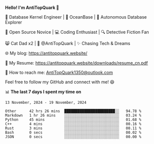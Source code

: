 
**Hello! I'm AntiTopQuark 👋**

🔧 Database Kernel Engineer | 🌊 OceanBase | 🤖 Autonomous Database Explorer

🌱 Open Source Novice | 💻 Coding Enthusiast | 🔍 Detective Fiction Fan

😸 Cat Dad x2 | 🎉 @AntiTopQuark | ✨ Chasing Tech & Dreams

🌐 My blog: https://antitopquark.website/

📄 My Resume: https://antitopquark.website/downloads/resume_cn.pdf

📧 How to reach me: AntiTopQuark1350@outlook.com

Feel free to follow my GitHub and connect with me! 😄

📊 **The last 7 days I spent my time on** 

<!--START_SECTION:waka-->
```text
13 November, 2024 - 19 November, 2024

Other      42 hrs 26 mins  ███████████████████████░░   94.78 % 
Markdown   1 hr 26 mins    ░░░░░░░░░░░░░░░░░░░░░░░░░   03.24 % 
Python     45 mins         ░░░░░░░░░░░░░░░░░░░░░░░░░   01.68 % 
C++        4 mins          ░░░░░░░░░░░░░░░░░░░░░░░░░   00.16 % 
Rust       3 mins          ░░░░░░░░░░░░░░░░░░░░░░░░░   00.11 % 
Bash       0 secs          ░░░░░░░░░░░░░░░░░░░░░░░░░   00.02 % 
JSON       0 secs          ░░░░░░░░░░░░░░░░░░░░░░░░░   00.00 %
```
<!--END_SECTION:waka-->


